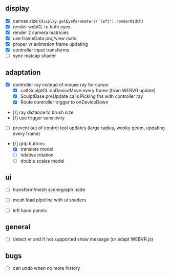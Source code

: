 ## display
- [x] canvas size (`display.getEyeParameters('left').renderWidth`)
- [x] render webGL to both eyes
- [x] render 2 camera matricies
- [x] use frameData proj/view mats
- [x] proper vr animation frame updating
- [x] controller input transforms
- [ ] sync matcap shader

## adaptation
- [x] controller ray instead of mouse ray for cursor
	- [x] call SculptGL.onDeviceMove every frame (from WEBVR.update)
	- [x] SculptBase.preUpdate calls Picking fns with controller ray 
	- [x] Route controller trigger to onDeviceDown
- [/] ray distance to brush size
- [/] use trigger sensitivity
- [ ] prevent out of control tool updates (large radius, wonky geom, updating every frame)
- [/] grip buttons
	- [x] translate model
	- [ ] relative rotation
	- [ ] double scales model

## ui
- [ ] transform/mesh scenegraph node
- [ ] mesh load pipeline with ui shaders 
- [ ] left hand panels


## general
- [ ] detect vr and if not supported show message (or adapt WEBVR.js)

## bugs
- [ ] can undo when no more history